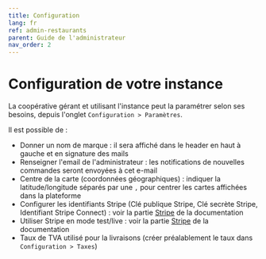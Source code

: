 ```yaml
---
title: Configuration
lang: fr
ref: admin-restaurants
parent: Guide de l'administrateur
nav_order: 2
---
```


# Configuration de votre instance

La coopérative gérant et utilisant l'instance peut la paramétrer selon ses besoins, depuis l'onglet `Configuration > Paramètres`.

Il est possible de :
* Donner un nom de marque : il sera affiché dans le header en haut à gauche et en signature des mails
* Renseigner l'email de l'administrateur : les notifications de nouvelles commandes seront envoyées à cet e-mail
* Centre de la carte (coordonnées géographiques) : indiquer la latitude/longitude séparés par une `,` pour centrer les cartes affichées dans la plateforme
* Configurer les identifiants Stripe (Clé publique Stripe, Clé secrète Stripe, Identifiant Stripe Connect) : voir la partie [Stripe](/fr/administrateur/paiements-stripe.html) de la documentation
* Utiliser Stripe en mode test/live : voir la partie [Stripe](/fr/administrateur/paiements-stripe.html) de la documentation
* Taux de TVA utilisé pour la livraisons (créer préalablement le taux dans `Configuration > Taxes`)
